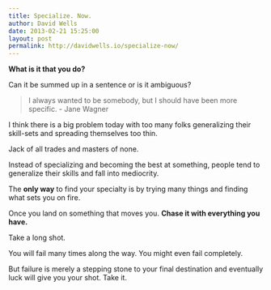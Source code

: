 ```yaml
---
title: Specialize. Now.
author: David Wells
date: 2013-02-21 15:25:00
layout: post
permalink: http://davidwells.io/specialize-now/
---
```


**What is it that you do?**

Can it be summed up in a sentence or is it ambiguous?

> I always wanted to be somebody, but I should have been more specific. - Jane Wagner

I think there is a big problem today with too many folks generalizing their skill-sets and spreading themselves too thin.

Jack of all trades and masters of none.

Instead of specializing and becoming the best at something, people tend to generalize their skills and fall into mediocrity.

The <strong>only way</strong> to find your specialty is by trying many things and finding what sets you on fire.

Once you land on something that moves you. <strong>Chase it with everything you have.</strong>

Take a long shot.

You will fail many times along the way. You might even fail completely.

But failure is merely a stepping stone to your final destination and eventually luck will give you your shot. Take it.
